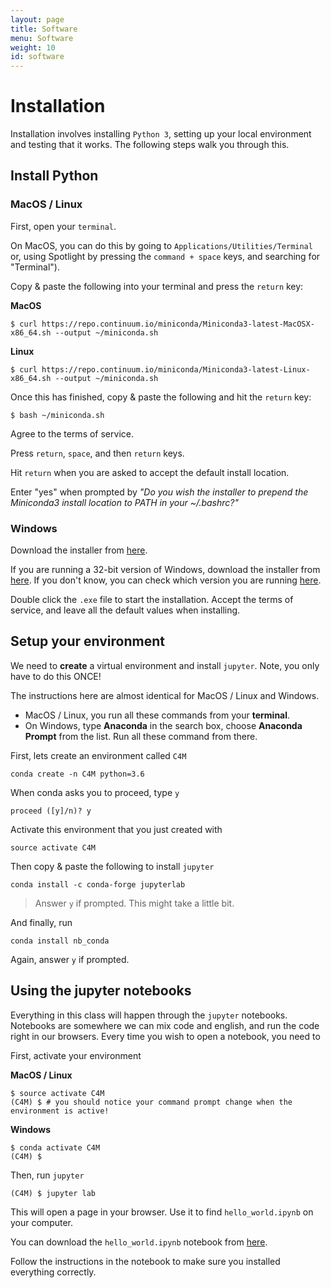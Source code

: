 ```yaml
---
layout: page
title: Software
menu: Software
weight: 10
id: software
---
```


# Installation

Installation involves installing `Python 3`, setting up your local environment and testing that it works. The following steps walk you through this.

## Install Python

### MacOS / Linux

First, open your `terminal`.

On MacOS, you can do this by going to `Applications/Utilities/Terminal` or, using  Spotlight by pressing the `command + space` keys, and searching for "Terminal").

Copy & paste the following into your terminal and press the `return` key:

__MacOS__

```shell
$ curl https://repo.continuum.io/miniconda/Miniconda3-latest-MacOSX-x86_64.sh --output ~/miniconda.sh
```

__Linux__

```shell
$ curl https://repo.continuum.io/miniconda/Miniconda3-latest-Linux-x86_64.sh --output ~/miniconda.sh
```

Once this has finished, copy & paste the following and hit the `return` key:

```shell
$ bash ~/miniconda.sh
```

Agree to the terms of service.

Press `return`, `space`, and then `return` keys.

Hit `return` when you are asked to accept the default install location.

Enter "yes" when prompted by _"Do you wish the installer to prepend the Miniconda3 install location to PATH in your ~/.bashrc?"_


### Windows

Download the installer from [here](https://repo.continuum.io/miniconda/Miniconda3-latest-Windows-x86_64.exe).

If you are running a 32-bit version of Windows, download the installer from [here](https://repo.continuum.io/miniconda/Miniconda3-latest-Windows-x86.exe). If you don't know, you can check which version you are running [here](https://support.microsoft.com/en-us/help/15056/windows-7-32-64-bit-faq).

Double click the `.exe` file to start the installation. Accept the terms of service, and leave all the default values when installing.

## Setup your environment

We need to **create** a virtual environment and install `jupyter`. Note, you only have to do this ONCE!

The instructions here are almost identical for MacOS / Linux and Windows.

- MacOS / Linux, you run all these commands from your **terminal**.
- On Windows, type **Anaconda** in the search box, choose **Anaconda Prompt** from the list. Run all these command from there.

First, lets create an environment called `C4M`

```shell
conda create -n C4M python=3.6
```

When conda asks you to proceed, type `y`

```
proceed ([y]/n)? y
```

Activate this environment that you just created with

```shell
source activate C4M
```

Then copy & paste the following to install `jupyter`

```shell
conda install -c conda-forge jupyterlab
```

> Answer `y` if prompted. This might take a little bit.

And finally, run

```shell
conda install nb_conda
```

Again, answer `y` if prompted.

## Using the jupyter notebooks

Everything in this class will happen through the `jupyter` notebooks. Notebooks are somewhere we can mix code and english, and run the code right in our browsers. Every time you wish to open a notebook, you need to

First, activate your environment

__MacOS / Linux__

```shell
$ source activate C4M
(C4M) $ # you should notice your command prompt change when the environment is active!
```

__Windows__

```shell
$ conda activate C4M
(C4M) $
```

Then, run `jupyter`

```shell
(C4M) $ jupyter lab
```

This will open a page in your browser. Use it to find `hello_world.ipynb` on your computer.

You can download the `hello_world.ipynb` notebook from <a href="notebooks/hello_world.ipynb">here</a>.

Follow the instructions in the notebook to make sure you installed everything correctly.
